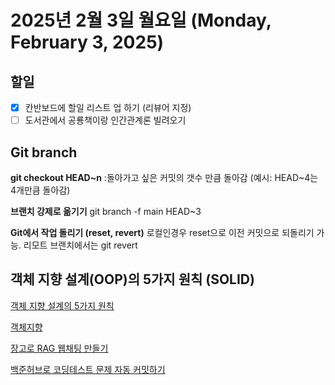 # 2025년 2월 3일 월요일 (Monday, February 3, 2025)
## 할일
- [x] 칸반보드에 할일 리스트 업 하기 (리뷰어 지정)
- [ ] 도서관에서 공룡책이랑 인간관계론 빌려오기

## Git branch
**git checkout HEAD~n**
:돌아가고 싶은 커밋의 갯수 만큼 돌아감 (예시: HEAD~4는 4개만큼 돌아감)

**브랜치 강제로 옮기기**
git branch -f main HEAD~3

**Git에서 작업 돌리기 (reset, revert)**
로컬인경우 reset으로 이전 커밋으로 되돌리기 가능.
리모트 브랜치에서는 git revert

## 객체 지향 설계(OOP)의 5가지 원칙 (SOLID)
[객체 지향 설계의 5가지 원칙](https://inpa.tistory.com/entry/OOP-%F0%9F%92%A0-%EA%B0%9D%EC%B2%B4-%EC%A7%80%ED%96%A5-%EC%84%A4%EA%B3%84%EC%9D%98-5%EA%B0%80%EC%A7%80-%EC%9B%90%EC%B9%99-SOLID)

[객체지향](https://velog.io/@lgb9811/%EA%B0%9C%EB%B0%9C%EC%9E%90%EB%A1%9C-%EC%B7%A8%EC%A7%81%EA%B9%8C%EC%A7%80-%ED%95%B4%EB%86%93%EA%B3%A0-%EC%95%84%EC%A7%81%EB%8F%84-%EA%B0%9D%EC%B2%B4%EC%A7%80%ED%96%A5%EC%9D%B4-%EB%AD%94%EC%A7%80-%EB%AA%A8%EB%A5%B8%EB%8B%A4%EA%B3%A0)

[장고로 RAG 웹채팅 만들기](https://ai.pyhub.kr/rag-01/django/)

[백준허브로 코딩테스트 문제 자동 커밋하기](https://velog.io/@youvel88/Github-%EB%B0%B1%EC%A4%80%ED%97%88%EB%B8%8C%EB%A1%9C-%EC%BD%94%EB%94%A9%ED%85%8C%EC%8A%A4%ED%8A%B8-%EB%AC%B8%EC%A0%9C-%EC%9E%90%EB%8F%99-%EC%BB%A4%EB%B0%8B%ED%95%98%EA%B8%B0)




 